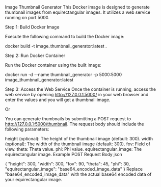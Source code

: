 Image Thumbnail Generator
This Docker image is designed to generate thumbnail images from equirectangular images. It utilizes a web service running on port 5000.

Step 1: Build Docker Image

Execute the following command to build the Docker image:

docker build -t image_thumbnail_generator:latest .


Step 2: Run Docker Container

Run the Docker container using the built image:

docker run -d --name thumbnail_generator -p 5000:5000 image_thumbnail_generator:latest


Step 3: Access the Web Service
Once the container is running, access the web service by opening http://127.0.0.1:5000/ in your web browser and enter the values and you will get a thumbnail image.

Or 

You can generate thumbnails by submitting a POST request to http://127.0.0.1:5000/thumbnail. The request body should include the following parameters:

height (optional): The height of the thumbnail image (default: 300).
width (optional): The width of the thumbnail image (default: 300).
fov: Field of view.
theta: Theta value.
phi: Phi value.
equirectangular_image: The equirectangular image.
Example POST Request Body
json

{
    "height": 300,
    "width": 300,
    "fov": 90,
    "theta": 45,
    "phi": 30,
    "equirectangular_image": "base64_encoded_image_data"
}
Replace "base64_encoded_image_data" with the actual base64 encoded data of your equirectangular image.

